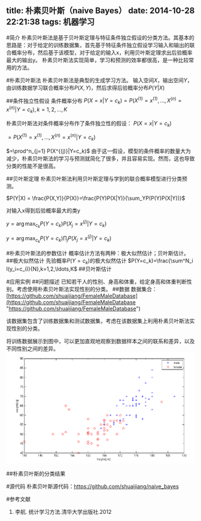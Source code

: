 title: 朴素贝叶斯（naive Bayes）
date: 2014-10-28 22:21:38
tags: 机器学习
---

#简介
朴素贝叶斯法是基于贝叶斯定理与特征条件独立假设的分类方法。其基本的思路是：对于给定的训练数据集，首先基于特征条件独立假设学习输入和输出的联合概率分布，然后基于该模型，对于给定的输入x，利用贝叶斯定理求出后验概率最大的输出y。
朴素贝叶斯法实现简单，学习和预测的效率都很高，是一种比较常用的方法。

#朴素贝叶斯法
朴素贝叶斯法是典型的生成学习方法。
输入空间$X$，输出空间$Y$，由训练数据学习联合概率分布$P(X,Y)$，然后求得后验概率分布$P(Y|X)$

##条件独立性假设
条件概率分布
$P(X=x|Y=c_k)=P(X^{(1)}=x^{(1)},\ldots,X^{(n)}=x^{(n)}|Y=c_k), k=1,2,\ldots,K$

朴素贝叶斯法对条件概率分布作了条件独立性的假设：
$P(X=x|Y=c_k)$

$=P(X^{(1)}=x^{(1)},\ldots,X^{(n)}=x^{(n)}|Y=c_k)$

$=\prod^n_{j=1} P(X^{(j)}|Y=c_k)$
由于这一假设，模型的条件概率的数量大为减少，朴素贝叶斯法的学习与预测就简化了很多，并且容易实现。然而，这也导致分类的性能不是很高。

##贝叶斯定理
朴素贝叶斯法利用贝叶斯定理与学到的联合概率模型进行分类预测。

$P(Y|X) = \frac{P(X,Y)}{P(X)}=\frac{P(Y)P(X|Y)}{\sum_YP(P(Y)P(X|Y))}$

对输入x得到后验概率最大的类y

$y=\arg \max_{c_k}P(Y=c_k)P(X_j=x^{(j)}|Y=c_k)$

$y=\arg \max_{c_k}P(Y=c_k) \prod_j P(X_j=x^{(j)}|Y=c_k)$


<!--more-->


#朴素贝叶斯法的参数估计
概率估计方法有两种：极大似然估计；贝叶斯估计。
##极大似然估计
先验概率$P(Y=c_k)$的极大似然估计
$P(Y=c_k)=\frac{\sum^N_i I(y_i=c_i)}{N},k=1,2,\ldots,K$
##贝叶斯估计

#应用实例
##问题描述
已知若干人的性别、身高和体重，给定身高和体重判断性别。考虑使用朴素贝叶斯法实现性别的分类。
##数据
数据集合：[https://github.com/shuaijiang/FemaleMaleDatabase](https://github.com/shuaijiang/FemaleMaleDatabase "https://github.com/shuaijiang/FemaleMaleDatabase")

该数据集包含了训练数据集和测试数据集，考虑在该数据集上利用朴素贝叶斯法实现性别的分类。

将训练数据展示到图中，可以更加直观地观察到数据样本之间的联系和差异，以及不同性别之间的差异。
![数据展示](/image/male_female.png)

##朴素贝叶斯的分类结果

#源代码
朴素贝叶斯源代码：https://github.com/shuaijiang/naive_bayes
 
#参考文献
1. 李航. 统计学习方法.清华大学出版社.2012